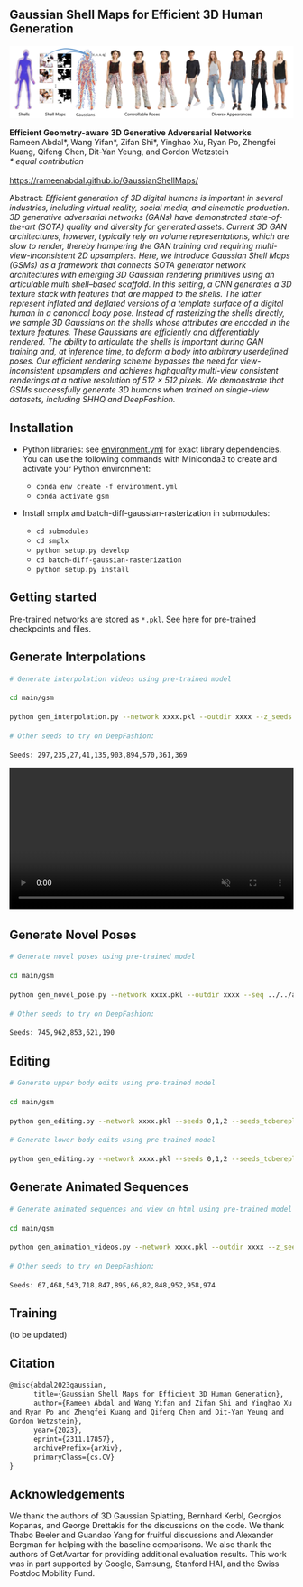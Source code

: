 ## Gaussian Shell Maps for Efficient 3D Human Generation <br>

![Teaser image](./docs/teaser_gsm.png)

**Efficient Geometry-aware 3D Generative Adversarial Networks**<br>
Rameen Abdal*, Wang Yifan*, Zifan Shi*, Yinghao Xu, Ryan Po, Zhengfei Kuang, Qifeng Chen, Dit-Yan Yeung, and Gordon Wetzstein<br>*\* equal contribution*<br>
<br>https://rameenabdal.github.io/GaussianShellMaps/<br>

Abstract: *Efficient generation of 3D digital humans is important
in several industries, including virtual reality, social media,
and cinematic production. 3D generative adversarial networks (GANs) have demonstrated state-of-the-art (SOTA)
quality and diversity for generated assets. Current 3D GAN
architectures, however, typically rely on volume representations, which are slow to render, thereby hampering the GAN
training and requiring multi-view-inconsistent 2D upsamplers. Here, we introduce Gaussian Shell Maps (GSMs) as
a framework that connects SOTA generator network architectures with emerging 3D Gaussian rendering primitives
using an articulable multi shell–based scaffold. In this setting, a CNN generates a 3D texture stack with features that
are mapped to the shells. The latter represent inflated and
deflated versions of a template surface of a digital human
in a canonical body pose. Instead of rasterizing the shells
directly, we sample 3D Gaussians on the shells whose attributes are encoded in the texture features. These Gaussians are efficiently and differentiably rendered. The ability
to articulate the shells is important during GAN training
and, at inference time, to deform a body into arbitrary userdefined poses. Our efficient rendering scheme bypasses the
need for view-inconsistent upsamplers and achieves highquality multi-view consistent renderings at a native resolution of 512 × 512 pixels. We demonstrate that GSMs successfully generate 3D humans when trained on single-view
datasets, including SHHQ and DeepFashion.*


## Installation 


* Python libraries: see [environment.yml](./environment.yml) for exact library dependencies.  You can use the following commands with Miniconda3 to create and activate your Python environment:

  - `conda env create -f environment.yml`
  - `conda activate gsm`

* Install smplx and batch-diff-gaussian-rasterization in submodules:
  - `cd submodules`
  - `cd smplx`
  - `python setup.py develop` 
  - `cd batch-diff-gaussian-rasterization`
  - `python setup.py install`


## Getting started

Pre-trained networks are stored as `*.pkl`. See [here](https://drive.google.com/file/d/19TFlxRnKY5GGI8c7hfL0kiLG_UaP2UWR/view?usp=sharing) for pre-trained checkpoints and files.


## Generate Interpolations

```.bash
# Generate interpolation videos using pre-trained model

cd main/gsm

python gen_interpolation.py --network xxxx.pkl --outdir xxxx --z_seeds 251,58

# Other seeds to try on DeepFashion:

Seeds: 297,235,27,41,135,903,894,570,361,369
```
<video loop id="1" width="100%"  controls="controls" autoplay muted > 
        <source type="video/mp4" src="./docs/interp.mp4" /> 
    </video>
    
## Generate Novel Poses

```.bash
# Generate novel poses using pre-trained model

cd main/gsm

python gen_novel_pose.py --network xxxx.pkl --outdir xxxx --seq ../../assets/seq_novel_pose.npy --z_seeds 58 --reload_modules True

# Other seeds to try on DeepFashion:

Seeds: 745,962,853,621,190
```

## Editing 

```.bash
# Generate upper body edits using pre-trained model

cd main/gsm

python gen_editing.py --network xxxx.pkl --seeds 0,1,2 --seeds_tobereplaced 6162 --trunc 0.7 --resolution 512 --outdir xxxx --pts_path ../../assets/editing/select_upper.txt --reload_modules True

# Generate lower body edits using pre-trained model

python gen_editing.py --network xxxx.pkl --seeds 0,1,2 --seeds_tobereplaced 6162 --trunc 0.7 --resolution 512 --outdir xxxx --pts_path ../../assets/editing/select_trousersshoes.txt --reload_modules True

```

## Generate Animated Sequences

```.bash
# Generate animated sequences and view on html using pre-trained model

cd main/gsm

python gen_animation_videos.py --network xxxx.pkl --outdir xxxx --z_seeds 137

# Other seeds to try on DeepFashion:

Seeds: 67,468,543,718,847,895,66,82,848,952,958,974
```





## Training

(to be updated)


## Citation

```
@misc{abdal2023gaussian,
      title={Gaussian Shell Maps for Efficient 3D Human Generation}, 
      author={Rameen Abdal and Wang Yifan and Zifan Shi and Yinghao Xu and Ryan Po and Zhengfei Kuang and Qifeng Chen and Dit-Yan Yeung and Gordon Wetzstein},
      year={2023},
      eprint={2311.17857},
      archivePrefix={arXiv},
      primaryClass={cs.CV}
}
```


## Acknowledgements

 We thank the authors of 3D Gaussian Splatting, Bernhard Kerbl, Georgios Kopanas, and George Drettakis for the discussions on the code. We thank Thabo Beeler and Guandao Yang for fruitful discussions and Alexander Bergman for helping with the baseline comparisons. We also thank the authors of GetAvartar for providing additional evaluation results. This work was in part supported by Google, Samsung, Stanford HAI, and the Swiss Postdoc Mobility Fund.
